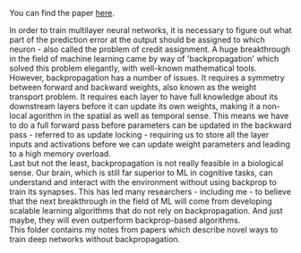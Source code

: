 You can find the paper [here](https://arxiv.org/pdf/1909.01311.pdf).

In order to train multilayer neural networks, it is necessary to figure out what part of the prediction error at the output should be assigned to which neuron - also called the problem of credit assignment. A huge breakthrough in the field of machine learning came by way of 'backpropagation' which solved this problem elegantly, with well-known mathematical tools.  
However, backpropagation has a number of issues. It requires a symmetry between forward and backward weights, also known as the weight transport problem. It requires each layer to have full knowledge about its downstream layers before it can update its own weights, making it a non-local agorithm in the spatial as well as temporal sense. This means we have to do a full forward pass before parameters can be updated in the backward pass - referred to as update locking - requiring us to store all the layer inputs and activations before we can update weight parameters and leading to a high memory overload.  
Last but not the least, backpropagation is not really feasible in a biological sense. Our brain, which is still far superior to ML in cognitive tasks, can understand and interact with the environment without using backprop to train its synapses. This has led many researchers - including me - to believe that the next breakthrough in the field of ML will come from developing scalable learning algorithms that do not rely on backpropagation. And just maybe, they will even outperform backprop-based algorithms.  
This folder contains my notes from papers which describe novel ways to train deep networks without backpropagation.
